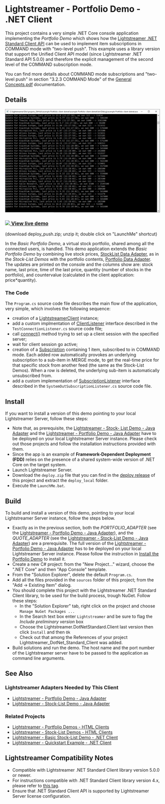 # Lightstreamer - Portfolio Demo - .NET Client

This project contains a very simple .NET Core console application implementing the *Portfolio Demo* which shows how the [Lightstreamer .NET Standard Client API](https://lightstreamer.com/temp/temp_dotnet_unified_docs/) can be used to implement item subscriptions in COMMAND mode with "two-level push".
This example uses a library version that support the Unified Client API model (since Lightstreamer .NET Standard API 5.0.0) and therefore the explicit management of the second level of the COMMAND subscription mode. 

You can find more details about COMMAND mode subscriptions and "two-level push" in section "3.2.3 COMMAND Mode" of the [General Concepts.pdf](http://www.lightstreamer.com/docs/base/General%20Concepts.pdf) documentation.

<!-- START DESCRIPTION lightstreamer-example-portfolio-client-dotnet -->

## Details

[![screenshot](screen_large.png)](http://demos.lightstreamer.com/DotNetPortfolioDemo/deploy_push.zip)<br>
### [![](http://demos.lightstreamer.com/site/img/play.png) View live demo](http://demos.lightstreamer.com/DotNetPortfolioDemo/deploy_push.zip)<br>
(download deploy_push.zip; unzip it; double click on "LaunchMe" shortcut)

In the *Basic Portfolio Demo*, a virtual stock portfolio, shared among all the connected users, is handled. This demo application extends the *Basic Portfolio Demo* by combining live stock prices, [StockList Data Adapter](https://github.com/Lightstreamer/Lightstreamer-example-Stocklist-adapter-java), as in the *Stock-List Demos* with the portfolio contents, [Portfolio Data Adapter](https://github.com/Lightstreamer/Lightstreamer-example-Portfolio-adapter-java).
The updates are printed on the console and the columns show are: stock name, last price, time of the last price, quantity (number of stocks in the portfolio), and countervalue (calculated in the client application: price*quantity).

### The Code

The `Program.cs` source code file describes the main flow of the application, very simple, which involves the following sequence:
* creation of a [LightstreamerClient](https://lightstreamer.com/temp/temp_dotnet_unified_docs/api/com.lightstreamer.client.LightstreamerClient.html) instance;
* add a custom implmentation of [ClientListener](https://lightstreamer.com/temp/temp_dotnet_unified_docs/api/com.lightstreamer.client.ClientListener.html) interface described in the `TestConnectionListener.cs` source code file;
* call [connect()](https://lightstreamer.com/temp/temp_dotnet_unified_docs/api/com.lightstreamer.client.LightstreamerClient.html#com_lightstreamer_client_LightstreamerClient_connect) method trying to set up a client session with the specified server;
* wait for client session go active;
* creation of a [Subscription](https://lightstreamer.com/temp/temp_dotnet_unified_docs/api/com.lightstreamer.client.Subscription.html) containing 1 item, subscribed to in COMMAND mode. Each added row automatically provokes an underlying subscription to a sub-item in MERGE mode, to get the real-time price for that specific stock from another feed (the same as the Stock-List Demos). When a row is deleted, the underlying sub-item is automatically unsubscribed from.
* add a custom implementation of [SubscriptionListener](https://lightstreamer.com/temp/temp_dotnet_unified_docs/api/com.lightstreamer.client.SubscriptionListener.html) interface described in the `SystemOutSubscriptionListener.cs` source code file.


<!-- END DESCRIPTION lightstreamer-example-portfolio-client-dotnet -->

## Install 

If you want to install a version of this demo pointing to your local Lightstreamer Server, follow these steps:

* Note that, as prerequisite, the [Lightstreamer - Stock- List Demo - Java Adapter](https://github.com/Weswit/Lightstreamer-example-Stocklist-adapter-java) and the [Lightstreamer - Portfolio Demo - Java Adapter](https://github.com/Weswit/Lightstreamer-example-Portfolio-adapter-java) have to be deployed on your local Lightstreamer Server instance. 
Please check out those projects and follow the installation instructions provided with them.
* Since the app is an example of **Framework-Dependent Deployment (FDD)** relies on the presence of a shared system-wide version of .NET Core on the target system.
* Launch Lightstreamer Server.
* Download the `deploy.zip` file that you can find in the [deploy release](https://github.com/Lightstreamer/Lightstreamer-example-Portfolio-client-dotnet/releases) of this project and extract the `deploy_local` folder.
* Execute the `LaunchMe.bat`.

## Build

To build and install a version of this demo, pointing to your local Lightstreamer Server instance, follow the steps below.

* Exactly as in the previous section, both the *PORTFOLIO_ADAPTER* (see the [Lightstreamer - Portfolio Demo - Java Adapter](https://github.com/Weswit/Lightstreamer-example-Portfolio-adapter-java)), and the *QUOTE_ADAPTER* (see the [Lightstreamer - Stock-List Demo - Java Adapter](https://github.com/Weswit/Lightstreamer-example-StockList-adapter-java)) are a prerequisite. The full version of the [Lightstreamer - Portfolio Demo - Java Adapter](https://github.com/Weswit/Lightstreamer-example-Portfolio-adapter-java) has to be deployed on your local Lightstreamer Server instance. Please follow the instruction in [Install the Portfolio Demo](https://github.com/Weswit/Lightstreamer-example-Portfolio-adapter-java#install-the-portfolio-demo) to install it.
* Create a new C# project: from the "New Project..." wizard, choose the ".NET Core" and then "App Console" template.
* From the "Solution Explorer", delete the default `Program.cs`.
* Add all the files provided in the `sources` folder of this project; from the "Add -> Existing Item" dialog.
* You should complete this project with the Lightstreamer .NET Standard Client library, to be used for the build process, trough NuGet. Follow these steps:
	* In the "Solution Explorer" tab, right click on the project and choose `Manage NuGet Packages ...`
	* In the Search text box enter `Lightstreamer` and be sure to flag the *Include preliminary version* box
	* Choose the Lightstreamer.DotNetStandard.Client last version then click `Install` and then `Ok`
	* Check out that among the References of your project Lightstreamer_DotNet_Standard_Client was added.
* Build solutions and run the demo. The host name and the port number of the Lightstreamer server have to be passed to the application as command line arguments.<BR/>

## See Also

### Lightstreamer Adapters Needed by This Client
<!-- START RELATED_ENTRIES -->

* [Lightstreamer - Portfolio Demo - Java Adapter](https://github.com/Weswit/Lightstreamer-example-Portfolio-adapter-java)
* [Lightstreamer - Stock-List Demo - Java Adapter](https://github.com/Weswit/Lightstreamer-example-Stocklist-adapter-java)

<!-- END RELATED_ENTRIES -->

### Related Projects

* [Lightstreamer - Portfolio Demos - HTML Clients](https://github.com/Weswit/Lightstreamer-example-Portfolio-client-javascript)
* [Lightstreamer - Stock-List Demos - HTML Clients](https://github.com/Weswit/Lightstreamer-example-Stocklist-client-javascript)
* [Lightstreamer - Basic Stock-List Demo - .NET Client](https://github.com/Lightstreamer/Lightstreamer-example-StockList-client-dotnet)
* [Lightstreamer - Quickstart Example - .NET Client](https://github.com/Lightstreamer/Lightstreamer-example-Quickstart-client-dotnet)

## Lightstreamer Compatibility Notes

- Compatible with Lightstreamer .NET Standard Client library version 5.0.0 or newer.
- For instructions compatible with .NET Standard Client library version 4.x, please refer to [this tag](https://github.com/Lightstreamer/Lightstreamer-example-Portfolio-client-dotnet/releases/tag/deploy_std1).
- Ensure that .NET Standard Client API is supported by Lightstreamer Server license configuration.
